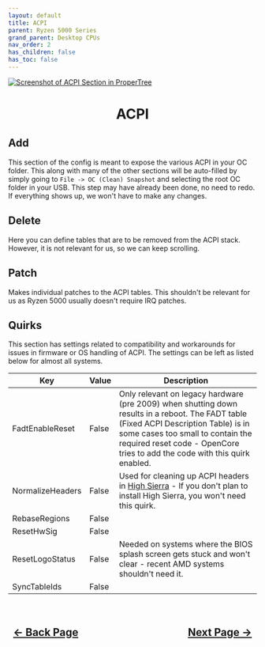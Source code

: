 ```yaml
---
layout: default
title: ACPI
parent: Ryzen 5000 Series
grand_parent: Desktop CPUs
nav_order: 2
has_children: false
has_toc: false
---
```


<style>
  .navigation-container {
    display: flex;
    justify-content: space-between;
    align-items: center;
    width: 100%;
  }
  
  .nav-button {
    margin: 10px;
  }

  .section-title{
    text-align: center
  }

  .key-title{
    text-align: left
  }
</style>

<a align="center" href=""><img src="../../../../assets/" alt="Screenshot of ACPI Section in ProperTree"></a>

<h1 class="section-title">ACPI</h1>

<h2 class="key-title">Add</h2>

This section of the config is meant to expose the various ACPI in your OC folder. This along with many of the other sections will be auto-filled by simply going to ``File -> OC (Clean) Snapshot`` and selecting the root OC folder in your USB. This step may have already been done, no need to redo. If everything shows up, we won't have to make any changes.

<h2 class="key-title">Delete</h2>

Here you can define tables that are to be removed from the ACPI stack. However, it is not relevant for us, so we can keep scrolling.

<h2 class="key-title">Patch</h2>

Makes individual patches to the ACPI tables. This shouldn't be relevant for us as Ryzen 5000 usually doesn't require IRQ patches.

<h2 class="key-title">Quirks</h2>

This section has settings related to compatibility and workarounds for issues in firmware or OS handling of ACPI.
The settings can be left as listed below for almost all systems.

| Key              | Value | Description                                                                                                                                                                                                                                               |
| ---------------- | ----- | --------------------------------------------------------------------------------------------------------------------------------------------------------------------------------------------------------------------------------------------------------- |
| FadtEnableReset  | False | Only relevant on legacy hardware (pre 2009) when shutting down results in a reboot. The FADT table (Fixed ACPI Description Table) is in some cases too small to contain the required reset code - OpenCore tries to add the code with this quirk enabled. |
| NormalizeHeaders | False | Used for cleaning up ACPI headers in [High Sierra](https://alextjam.es/debugging-appleacpiplatform/) - If you don't plan to install High Sierra, you won't need this quirk.                                                                               |
| RebaseRegions    | False |                                                                                                                                                                                                                                                      |
| ResetHwSig       | False |                                                                                                                                                                                                                                                   |
| ResetLogoStatus  | False | Needed on systems where the BIOS splash screen gets stuck and won't clear - recent AMD systems shouldn't need it.                                                                                                                                         |
| SyncTableIds     | False |                                                                                                                                                                                                                                                 |

<h2 align="center">
  <br>
  <div class="navigation-container">
    <a class="nav-button" href="../01-Introduction/">&larr; Back Page</a>
    <a class="nav-button" href="../03-Booter/">Next Page &rarr;</a>
  </div>
  <br>
</h2>

